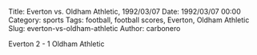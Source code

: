 Title: Everton vs. Oldham Athletic, 1992/03/07
Date: 1992/03/07 00:00
Category: sports
Tags: football, football scores, Everton, Oldham Athletic
Slug: everton-vs-oldham-athletic
Author: carbonero


Everton 2 - 1 Oldham Athletic

